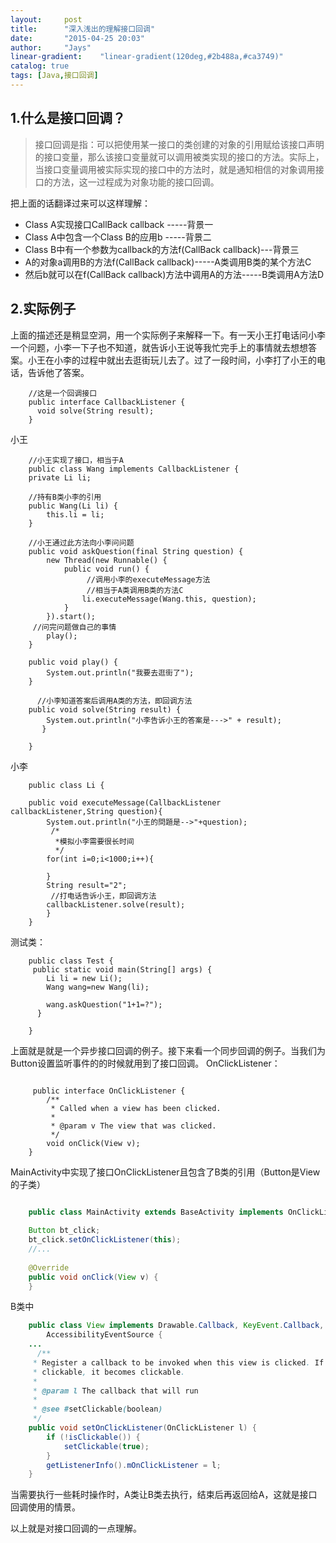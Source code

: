 ```yaml
---
layout:     post
title:      "深入浅出的理解接口回调"
date:       "2015-04-25 20:03"
author:     "Jays"
linear-gradient:    "linear-gradient(120deg,#2b488a,#ca3749)"
catalog: true
tags: [Java,接口回调]
---
```


## 1.什么是接口回调？
> 接口回调是指：可以把使用某一接口的类创建的对象的引用赋给该接口声明的接口变量，那么该接口变量就可以调用被类实现的接口的方法。实际上，当接口变量调用被实际实现的接口中的方法时，就是通知相信的对象调用接口的方法，这一过程成为对象功能的接口回调。



把上面的话翻译过来可以这样理解：


- Class A实现接口CallBack callback  -----背景一
- Class A中包含一个Class B的应用b    -----背景二
- Class B中有一个参数为callback的方法f(CallBack callback)---背景三
- A的对象a调用B的方法f(CallBack callback)-----A类调用B类的某个方法C
- 然后b就可以在f(CallBack callback)方法中调用A的方法-----B类调用A方法D



## 2.实际例子
上面的描述还是稍显空洞，用一个实际例子来解释一下。有一天小王打电话问小李一个问题，小李一下子也不知道，就告诉小王说等我忙完手上的事情就去想想答案。小王在小李的过程中就出去逛街玩儿去了。过了一段时间，小李打了小王的电话，告诉他了答案。



```
    //这是一个回调接口    
    public interface CallbackListener {
	  void solve(String result);
    }
```

小王

```
    //小王实现了接口，相当于A
    public class Wang implements CallbackListener {  
	private Li li;

    //持有B类小李的引用
	public Wang(Li li) {
		this.li = li;
	}
    
    //小王通过此方法向小李问问题
	public void askQuestion(final String question) {
		new Thread(new Runnable() {
			public void run() {
                 //调用小李的executeMessage方法
                 //相当于A类调用B类的方法C
				li.executeMessage(Wang.this, question);
			}
		}).start();
     //问完问题做自己的事情
		play();
	}

	public void play() {
		System.out.println("我要去逛街了");
	}
  
      //小李知道答案后调用A类的方法，即回调方法
	public void solve(String result) {
		System.out.println("小李告诉小王的答案是--->" + result);
	   }

    }
```


小李

```
    public class Li {
	
	public void executeMessage(CallbackListener callbackListener,String question){
		System.out.println("小王的問題是-->"+question);
         /*
          *模拟小李需要很长时间
          */
		for(int i=0;i<1000;i++){
			
		}
		String result="2";
         //打电话告诉小王，即回调方法
		callbackListener.solve(result);
    	}
    }
```


 测试类：


```
    public class Test {
	 public static void main(String[] args) {
		Li li = new Li();
		Wang wang=new Wang(li);

		wang.askQuestion("1+1=?");
	  }

    }
```


上面就是就是一个异步接口回调的例子。接下来看一个同步回调的例子。当我们为Button设置监听事件的的时候就用到了接口回调。
OnClickListener：

```

     public interface OnClickListener {
        /**
         * Called when a view has been clicked.
         *
         * @param v The view that was clicked.
         */
        void onClick(View v);
    }
```

MainActivity中实现了接口OnClickListener且包含了B类的引用（Button是View的子类）

```Java

    public class MainActivity extends BaseActivity implements OnClickListener {
	
    Button bt_click;
    bt_click.setOnClickListener(this);
    //...
      
	@Override
    public void onClick(View v) {
	}
```


B类中

```Java
    public class View implements Drawable.Callback, KeyEvent.Callback,
        AccessibilityEventSource {
    ...
      /**
     * Register a callback to be invoked when this view is clicked. If this view is not
     * clickable, it becomes clickable.
     *
     * @param l The callback that will run
     *
     * @see #setClickable(boolean)
     */
    public void setOnClickListener(OnClickListener l) {
        if (!isClickable()) {
            setClickable(true);
        }
        getListenerInfo().mOnClickListener = l;
    }   
```

当需要执行一些耗时操作时，A类让B类去执行，结束后再返回给A，这就是接口回调使用的情景。

以上就是对接口回调的一点理解。

